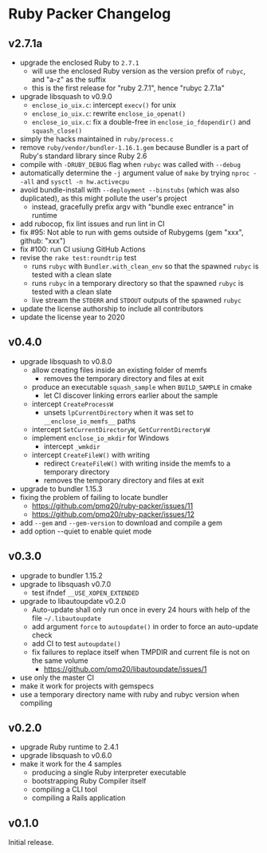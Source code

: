 # Ruby Packer Changelog

## v2.7.1a

- upgrade the enclosed Ruby to `2.7.1`
  - will use the enclosed Ruby version as the version prefix of `rubyc`, and "a-z" as the suffix
  - this is the first release for "ruby 2.7.1", hence "rubyc 2.7.1a"
- upgrade libsquash to v0.9.0
  - `enclose_io_uix.c`: intercept `execv()` for unix
  - `enclose_io_uix.c`: rewrite `enclose_io_openat()`
  - `enclose_io_uix.c`: fix a double-free in `enclose_io_fdopendir()` and `squash_close()`
- simply the hacks maintained in `ruby/process.c`
- remove `ruby/vendor/bundler-1.16.1.gem` because Bundler is a part of Ruby's standard library since Ruby 2.6
- compile with `-DRUBY_DEBUG` flag when `rubyc` was called with `--debug`
- automatically determine the `-j` argument value of `make` by trying `nproc --all` and `sysctl -n hw.activecpu`
- avoid bundle-install with `--deployment --binstubs` (which was also duplicated), as this might pollute the user's project
  - instead, gracefully prefix argv with "bundle exec entrance" in runtime
- add rubocop, fix lint issues and run lint in CI 
- fix #95: Not able to run with gems outside of Rubygems (gem "xxx", github: "xxx")
- fix #100: run CI usiung GitHub Actions
- revise the `rake test:roundtrip` test
  - runs `rubyc` with `Bundler.with_clean_env` so that the spawned `rubyc` is tested with a clean slate
  - runs `rubyc` in a temporary directory so that the spawned `rubyc` is tested with a clean slate
  - live stream the `STDERR` and `STDOUT` outputs of the spawned `rubyc`
- update the license authorship to include all contributors
- update the license year to 2020

## v0.4.0

- upgrade libsquash to v0.8.0
  - allow creating files inside an existing folder of memfs
    - removes the temporary directory and files at exit
  - produce an executable `squash_sample` when `BUILD_SAMPLE` in cmake
    - let CI discover linking errors earlier about the sample
  - intercept `CreateProcessW`
    - unsets `lpCurrentDirectory` when it was set to `__enclose_io_memfs__` paths
  - intercept `SetCurrentDirectoryW`, `GetCurrentDirectoryW`
  - implement `enclose_io_mkdir` for Windows
    - intercept `_wmkdir`
  - intercept `CreateFileW()` with writing
    - redirect `CreateFileW()` with writing inside the memfs to a temporary directory
    - removes the temporary directory and files at exit
- upgrade to bundler 1.15.3
- fixing the problem of failing to locate bundler
  - https://github.com/pmq20/ruby-packer/issues/11
  - https://github.com/pmq20/ruby-packer/issues/12
- add `--gem` and `--gem-version` to download and compile a gem
- add option --quiet to enable quiet mode

## v0.3.0

- upgrade to bundler 1.15.2
- upgrade to libsquash v0.7.0
  - test ifndef `__USE_XOPEN_EXTENDED`
- upgrade to libautoupdate v0.2.0
  - Auto-update shall only run once in every 24 hours with help of the file `~/.libautoupdate`
  - add argument `force` to `autoupdate()` in order to force an auto-update check
  - add CI to test `autoupdate()`
  - fix failures to replace itself when TMPDIR and current file is not on the same volume
    - https://github.com/pmq20/libautoupdate/issues/1
- use only the master CI
- make it work for projects with gemspecs
- use a temporary directory name with ruby and rubyc version when compiling

## v0.2.0

- upgrade Ruby runtime to 2.4.1
- upgrade libsquash to v0.6.0
- make it work for the 4 samples
  - producing a single Ruby interpreter executable
  - bootstrapping Ruby Compiler itself
  - compiling a CLI tool
  - compiling a Rails application

## v0.1.0

Initial release.
